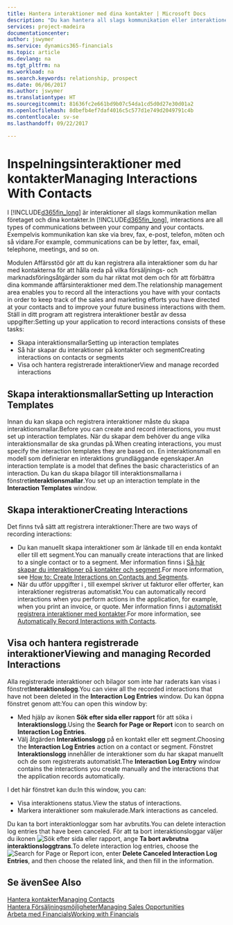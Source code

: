 ```yaml
---
title: Hantera interaktioner med dina kontakter | Microsoft Docs
description: "Du kan hantera all slags kommunikation eller interaktioner mellan ditt företag och kontakterna, till exempel för brev, telefonsamtal, sammanträden och så vidare."
services: project-madeira
documentationcenter: 
author: jswymer
ms.service: dynamics365-financials
ms.topic: article
ms.devlang: na
ms.tgt_pltfrm: na
ms.workload: na
ms.search.keywords: relationship, prospect
ms.date: 06/06/2017
ms.author: jswymer
ms.translationtype: HT
ms.sourcegitcommit: 81636fc2e661bd9b07c54da1cd5d0d27e30d01a2
ms.openlocfilehash: 8dbefb4ef7daf4016c5c577d1e749d2049791c4b
ms.contentlocale: sv-se
ms.lasthandoff: 09/22/2017

---
```

# <a name="managing-interactions-with-contacts"></a><span data-ttu-id="b8e66-103">Inspelningsinteraktioner med kontakter</span><span class="sxs-lookup"><span data-stu-id="b8e66-103">Managing Interactions With Contacts</span></span>
<span data-ttu-id="b8e66-104">I [!INCLUDE[d365fin_long](includes/d365fin_long_md.md)] är interaktioner all slags kommunikation mellan företaget och dina kontakter.</span><span class="sxs-lookup"><span data-stu-id="b8e66-104">In [!INCLUDE[d365fin_long](includes/d365fin_long_md.md)], interactions are all types of communications between your company and your contacts.</span></span> <span data-ttu-id="b8e66-105">Exempelvis kommunikation kan ske via brev, fax, e-post, telefon, möten och så vidare.</span><span class="sxs-lookup"><span data-stu-id="b8e66-105">For example, communications can be by letter, fax, email, telephone, meetings, and so on.</span></span>

<span data-ttu-id="b8e66-106">Modulen Affärsstöd gör att du kan registrera alla interaktioner som du har med kontakterna för att hålla reda på vilka försäljnings- och marknadsföringsåtgärder som du har riktat mot dem och för att förbättra dina kommande affärsinteraktioner med dem.</span><span class="sxs-lookup"><span data-stu-id="b8e66-106">The relationship management area enables you to record all the interactions you have with your contacts in order to keep track of the sales and marketing efforts you have directed at your contacts and to improve your future business interactions with them.</span></span> <span data-ttu-id="b8e66-107">Ställ in ditt program att registrera interaktioner består av dessa uppgifter:</span><span class="sxs-lookup"><span data-stu-id="b8e66-107">Setting up your application to record interactions consists of these tasks:</span></span>

* <span data-ttu-id="b8e66-108">Skapa interaktionsmallar</span><span class="sxs-lookup"><span data-stu-id="b8e66-108">Setting up interaction templates</span></span>  
* <span data-ttu-id="b8e66-109">Så här skapar du interaktioner på kontakter och segment</span><span class="sxs-lookup"><span data-stu-id="b8e66-109">Creating interactions on contacts or segments</span></span>  
* <span data-ttu-id="b8e66-110">Visa och hantera registrerade interaktioner</span><span class="sxs-lookup"><span data-stu-id="b8e66-110">View and manage recorded interactions</span></span>  

##  <a name="setting-up-interaction-templates"></a><span data-ttu-id="b8e66-111">Skapa interaktionsmallar</span><span class="sxs-lookup"><span data-stu-id="b8e66-111">Setting up Interaction Templates</span></span>
<span data-ttu-id="b8e66-112">Innan du kan skapa och registrera interaktioner måste du skapa interaktionsmallar.</span><span class="sxs-lookup"><span data-stu-id="b8e66-112">Before you can create and record interactions, you must set up interaction templates.</span></span> <span data-ttu-id="b8e66-113">När du skapar dem behöver du ange vilka interaktionsmallar de ska grundas på.</span><span class="sxs-lookup"><span data-stu-id="b8e66-113">When creating interactions, you must specify the interaction templates they are based on.</span></span> <span data-ttu-id="b8e66-114">En interaktionsmall en modell som definierar en interaktions grundläggande egenskaper.</span><span class="sxs-lookup"><span data-stu-id="b8e66-114">An interaction template is a model that defines the basic characteristics of an interaction.</span></span>
<span data-ttu-id="b8e66-115">Du kan du skapa bilagor till interaktionsmallarna i fönstret**interaktionsmallar**.</span><span class="sxs-lookup"><span data-stu-id="b8e66-115">You set up an interaction template in the **Interaction Templates** window.</span></span>  

## <a name="creating-interactions"></a><span data-ttu-id="b8e66-116">Skapa interaktioner</span><span class="sxs-lookup"><span data-stu-id="b8e66-116">Creating Interactions</span></span>
<span data-ttu-id="b8e66-117">Det finns två sätt att registrera interaktioner:</span><span class="sxs-lookup"><span data-stu-id="b8e66-117">There are two ways of recording interactions:</span></span>

* <span data-ttu-id="b8e66-118">Du kan manuellt skapa interaktioner som är länkade till en enda kontakt eller till ett segment.</span><span class="sxs-lookup"><span data-stu-id="b8e66-118">You can manually create interactions that are linked to a single contact or to a segment.</span></span> <span data-ttu-id="b8e66-119">Mer information finns i [Så här skapar du interaktioner på kontakter och segment](marketing-how-create-interactions.md).</span><span class="sxs-lookup"><span data-stu-id="b8e66-119">For more information, see [How to: Create Interactions on Contacts and Segments](marketing-how-create-interactions.md).</span></span>  
* <span data-ttu-id="b8e66-120">När du utför uppgifter i , till exempel skriver ut fakturor eller offerter, kan interaktioner registreras automatiskt.</span><span class="sxs-lookup"><span data-stu-id="b8e66-120">You can automatically record interactions when you perform actions in the application, for example, when you print an invoice, or quote.</span></span> <span data-ttu-id="b8e66-121">Mer information finns i [automatiskt registrera interaktioner med kontakter](marketing-auto-record-interactions.md).</span><span class="sxs-lookup"><span data-stu-id="b8e66-121">For more information, see [Automatically Record Interactions with Contacts](marketing-auto-record-interactions.md).</span></span>

## <a name="viewing-and-managing-recorded-interactions"></a><span data-ttu-id="b8e66-122">Visa och hantera registrerade interaktioner</span><span class="sxs-lookup"><span data-stu-id="b8e66-122">Viewing and managing Recorded Interactions</span></span>
<span data-ttu-id="b8e66-123">Alla registrerade interaktioner och bilagor som inte har raderats kan visas i fönstret**Interaktionslogg**.</span><span class="sxs-lookup"><span data-stu-id="b8e66-123">You can view all the recorded interactions that have not been deleted in the **Interaction Log Entries** window.</span></span> <span data-ttu-id="b8e66-124">Du kan öppna fönstret genom att:</span><span class="sxs-lookup"><span data-stu-id="b8e66-124">You can open this window by:</span></span>

* <span data-ttu-id="b8e66-125">Med hjälp av ikonen **Sök efter sida eller rapport** för att söka i **Interaktionslogg**.</span><span class="sxs-lookup"><span data-stu-id="b8e66-125">Using the **Search for Page or Report** icon to search on **Interaction Log Entries**.</span></span>
* <span data-ttu-id="b8e66-126">Välj åtgärden **Interaktionslogg** på en kontakt eller ett segment.</span><span class="sxs-lookup"><span data-stu-id="b8e66-126">Choosing the **Interaction Log Entries** action on a contact or segment.</span></span>
  <span data-ttu-id="b8e66-127">Fönstret **Interaktionslogg** innehåller de interaktioner som du har skapat manuellt och de som registrerats automatiskt.</span><span class="sxs-lookup"><span data-stu-id="b8e66-127">The **Interaction Log Entry** window contains the interactions you create manually and the interactions that the application records automatically.</span></span>

<span data-ttu-id="b8e66-128">I det här fönstret kan du:</span><span class="sxs-lookup"><span data-stu-id="b8e66-128">In this window, you can:</span></span>

* <span data-ttu-id="b8e66-129">Visa interaktionens status.</span><span class="sxs-lookup"><span data-stu-id="b8e66-129">View the status of interactions.</span></span>
* <span data-ttu-id="b8e66-130">Markera interaktioner som makulerade.</span><span class="sxs-lookup"><span data-stu-id="b8e66-130">Mark interactions as canceled.</span></span>

<span data-ttu-id="b8e66-131">Du kan ta bort interaktionloggar som har avbrutits.</span><span class="sxs-lookup"><span data-stu-id="b8e66-131">You can delete interaction log entries that have been canceled.</span></span> <span data-ttu-id="b8e66-132">För att ta bort interaktionsloggar väljer du ikonen ![Sök efter sida eller rapport](media/ui-search/search_small.png "ikonen Sök efter sida eller rapport"), ange **Ta bort avbrutna interaktionsloggtrans**.</span><span class="sxs-lookup"><span data-stu-id="b8e66-132">To delete interaction log entries, choose the ![Search for Page or Report](media/ui-search/search_small.png "Search for Page or Report icon") icon, enter **Delete Canceled Interaction Log Entries**, and then choose the related link, and then fill in the information.</span></span>

## <a name="see-also"></a><span data-ttu-id="b8e66-133">Se även</span><span class="sxs-lookup"><span data-stu-id="b8e66-133">See Also</span></span>
[<span data-ttu-id="b8e66-134">Hantera kontakter</span><span class="sxs-lookup"><span data-stu-id="b8e66-134">Managing Contacts</span></span>](marketing-contacts.md)  
[<span data-ttu-id="b8e66-135">Hantera Försäljningsmöjligheter</span><span class="sxs-lookup"><span data-stu-id="b8e66-135">Managing Sales Opportunities</span></span>](marketing-manage-sales-opportunities.md)  
[<span data-ttu-id="b8e66-136">Arbeta med Financials</span><span class="sxs-lookup"><span data-stu-id="b8e66-136">Working with Financials</span></span>](ui-work-product.md)  


